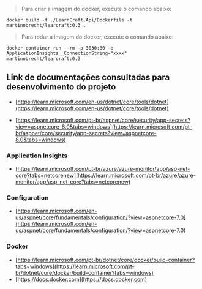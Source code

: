 > Para criar a imagem do docker, execute o comando abaixo:
```
docker build -f ./LearnCraft.Api/Dockerfile -t martinobrecht/learcraft:0.3 .
```

> Para rodar a imagem do docker, execute o comando abaixo:
```
docker container run --rm -p 3030:80 -e ApplicationInsights__ConnectionString="xxxx" martinobrecht/learcraft:0.3
```

## Link de documentações consultadas para desenvolvimento do projeto

- [https://learn.microsoft.com/en-us/dotnet/core/tools/dotnet](https://learn.microsoft.com/en-us/dotnet/core/tools/dotnet)

- [https://learn.microsoft.com/pt-br/aspnet/core/security/app-secrets?view=aspnetcore-8.0&tabs=windows](https://learn.microsoft.com/pt-br/aspnet/core/security/app-secrets?view=aspnetcore-8.0&tabs=windows)

### Application Insights

- [https://learn.microsoft.com/pt-br/azure/azure-monitor/app/asp-net-core?tabs=netcorenew](https://learn.microsoft.com/pt-br/azure/azure-monitor/app/asp-net-core?tabs=netcorenew)

### Configuration

- [https://learn.microsoft.com/en-us/aspnet/core/fundamentals/configuration/?view=aspnetcore-7.0](https://learn.microsoft.com/en-us/aspnet/core/fundamentals/configuration/?view=aspnetcore-7.0)

### Docker

- [https://learn.microsoft.com/pt-br/dotnet/core/docker/build-container?tabs=windows](https://learn.microsoft.com/pt-br/dotnet/core/docker/build-container?tabs=windows)
- [https://docs.docker.com](https://docs.docker.com)